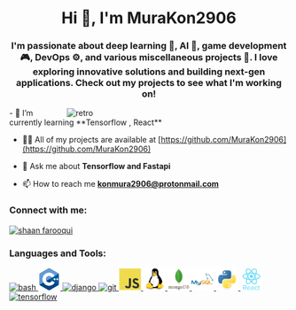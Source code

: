 <h1 align="center">Hi 👋, I'm MuraKon2906</h1>
<h3 align="center">I'm passionate about deep learning 🧠, AI 🤖, game development 🎮, DevOps ⚙️, and various miscellaneous projects 🌟. I love exploring innovative solutions and building next-gen applications. Check out my projects to see what I'm working on!</h3>


<img align ="right" alt="retro" width="400" src="https://www.google.com/imgres?q=gifs&imgurl=https%3A%2F%2Feurope1.discourse-cdn.com%2Ffigma%2Foriginal%2F3X%2F7%2F1%2F7105e9c010b3d1f0ea893ed5ca3bd58e6cec090e.gif&imgrefurl=https%3A%2F%2Fforum.figma.com%2Ft%2Feasily-copy-and-paste-animated-giffs-in-figjam-like-you-can-in-miro%2F65339&docid=_lHLee7RzdIXKM&tbnid=1HgvkAv0LBXdCM&vet=12ahUKEwib89eD0YeHAxUTRmcHHffaCxAQM3oECBUQAA..i&w=800&h=600&hcb=2&ved=2ahUKEwib89eD0YeHAxUTRmcHHffaCxAQM3oECBUQAA">
- 🌱 I’m currently learning **Tensorflow , React**

- 👨‍💻 All of my projects are available at [https://github.com/MuraKon2906](https://github.com/MuraKon2906)

- 💬 Ask me about **Tensorflow and Fastapi**

- 📫 How to reach me **konmura2906@protonmail.com**

<h3 align="left">Connect with me:</h3>
<p align="left">
<a href="https://www.linkedin.com/in/shaan-farooqui-274062220/" target="blank"><img align="center" src="https://raw.githubusercontent.com/rahuldkjain/github-profile-readme-generator/master/src/images/icons/Social/linked-in-alt.svg" alt="shaan farooqui" height="30" width="40" /></a>
</p>

<h3 align="left">Languages and Tools:</h3>
<p align="left"> <a href="https://www.gnu.org/software/bash/" target="_blank" rel="noreferrer"> <img src="https://www.vectorlogo.zone/logos/gnu_bash/gnu_bash-icon.svg" alt="bash" width="40" height="40"/> </a> <a href="https://www.w3schools.com/cpp/" target="_blank" rel="noreferrer"> <img src="https://raw.githubusercontent.com/devicons/devicon/master/icons/cplusplus/cplusplus-original.svg" alt="cplusplus" width="40" height="40"/> </a> <a href="https://www.djangoproject.com/" target="_blank" rel="noreferrer"> <img src="https://cdn.worldvectorlogo.com/logos/django.svg" alt="django" width="40" height="40"/> </a> <a href="https://git-scm.com/" target="_blank" rel="noreferrer"> <img src="https://www.vectorlogo.zone/logos/git-scm/git-scm-icon.svg" alt="git" width="40" height="40"/> </a> <a href="https://developer.mozilla.org/en-US/docs/Web/JavaScript" target="_blank" rel="noreferrer"> <img src="https://raw.githubusercontent.com/devicons/devicon/master/icons/javascript/javascript-original.svg" alt="javascript" width="40" height="40"/> </a> <a href="https://www.linux.org/" target="_blank" rel="noreferrer"> <img src="https://raw.githubusercontent.com/devicons/devicon/master/icons/linux/linux-original.svg" alt="linux" width="40" height="40"/> </a> <a href="https://www.mongodb.com/" target="_blank" rel="noreferrer"> <img src="https://raw.githubusercontent.com/devicons/devicon/master/icons/mongodb/mongodb-original-wordmark.svg" alt="mongodb" width="40" height="40"/> </a> <a href="https://www.mysql.com/" target="_blank" rel="noreferrer"> <img src="https://raw.githubusercontent.com/devicons/devicon/master/icons/mysql/mysql-original-wordmark.svg" alt="mysql" width="40" height="40"/> </a> <a href="https://www.python.org" target="_blank" rel="noreferrer"> <img src="https://raw.githubusercontent.com/devicons/devicon/master/icons/python/python-original.svg" alt="python" width="40" height="40"/> </a> <a href="https://reactjs.org/" target="_blank" rel="noreferrer"> <img src="https://raw.githubusercontent.com/devicons/devicon/master/icons/react/react-original-wordmark.svg" alt="react" width="40" height="40"/> </a> <a href="https://www.tensorflow.org" target="_blank" rel="noreferrer"> <img src="https://www.vectorlogo.zone/logos/tensorflow/tensorflow-icon.svg" alt="tensorflow" width="40" height="40"/> </a> </p>
